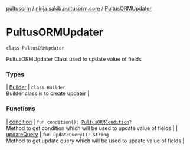 [pultusorm](../../index.md) / [ninja.sakib.pultusorm.core](../index.md) / [PultusORMUpdater](.)

# PultusORMUpdater

`class PultusORMUpdater`

PultusORMUpdater
Class used to update value of fields

### Types

| [Builder](-builder/index.md) | `class Builder`<br>Builder class is to create updater |

### Functions

| [condition](condition.md) | `fun condition(): `[`PultusORMCondition`](../-pultus-o-r-m-condition/index.md)`?`<br>Method to get condition
which will be used to
update value of fields |
| [updateQuery](update-query.md) | `fun updateQuery(): String`<br>Method to get update query
which will be used to
update value of fields |

